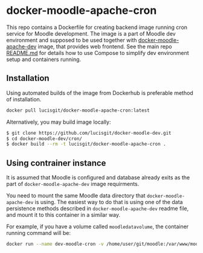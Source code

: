 docker-moodle-apache-cron
=============

This repo contains a Dockerfile for creating backend image running cron
service for Moodle development. The image is a part of Moodle dev
environment and supposed to be used together with
[docker-moodle-apache-dev](https://github.com/lucisgit/docker-moodle-dev/tree/master/apache)
image, that provides web frontend. See the main repo
[README.md](https://github.com/lucisgit/docker-moodle-dev) for details how
to use Compose to simplify dev environment setup and containers running.

## Installation

Using automated builds of the image from Dockerhub is preferable method of
installation.

```bash
docker pull lucisgit/docker-moodle-apache-cron:latest
```

Alternatively, you may build image locally:

```bash
$ git clone https://github.com/lucisgit/docker-moodle-dev.git
$ cd docker-moodle-dev/cron/
$ docker build --rm -t lucisgit/docker-moodle-apache-cron .
```

## Using contrainer instance

It is assumed that Moodle is configured and database already exits as the
part of `docker-moodle-apache-dev` image requirments.

You need to mount the same Moodle data directory that
`docker-moodle-apache-dev` is using. The easiest way to do that is using
one of the data persistence methods described in `docker-moodle-apache-dev`
readme file, and mount it to this container in a similar way.

For example, if you have a volume called `moodledatavolume`, the container
running command will be:

```bash
docker run --name dev-moodle-cron -v /home/user/git/moodle:/var/www/moodle -v moodledatavolume:/srv/moodledata -d lucisgit/docker-moodle-cron-dev
```
